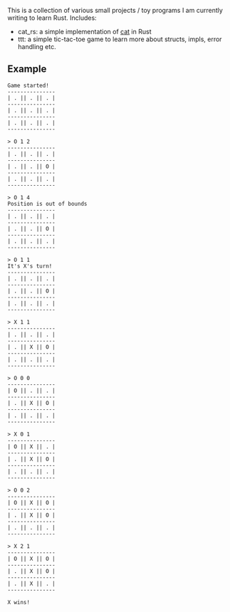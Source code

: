 This is a collection of various small projects / toy programs I am currently writing to learn Rust. Includes:
- cat_rs: a simple implementation of [cat](https://www.man7.org/linux/man-pages/man1/cat.1.html) in Rust
- ttt: a simple tic-tac-toe game to learn more about structs, impls, error handling etc.

## Example
```
Game started!
---------------
| . || . || . |
---------------
| . || . || . |
---------------
| . || . || . |
---------------

> O 1 2
---------------
| . || . || . |
---------------
| . || . || O |
---------------
| . || . || . |
---------------

> O 1 4
Position is out of bounds
---------------
| . || . || . |
---------------
| . || . || O |
---------------
| . || . || . |
---------------

> O 1 1
It's X's turn!
---------------
| . || . || . |
---------------
| . || . || O |
---------------
| . || . || . |
---------------

> X 1 1
---------------
| . || . || . |
---------------
| . || X || O |
---------------
| . || . || . |
---------------

> O 0 0
---------------
| O || . || . |
---------------
| . || X || O |
---------------
| . || . || . |
---------------

> X 0 1
---------------
| O || X || . |
---------------
| . || X || O |
---------------
| . || . || . |
---------------

> O 0 2
---------------
| O || X || O |
---------------
| . || X || O |
---------------
| . || . || . |
---------------

> X 2 1
---------------
| O || X || O |
---------------
| . || X || O |
---------------
| . || X || . |
---------------

X wins!
```